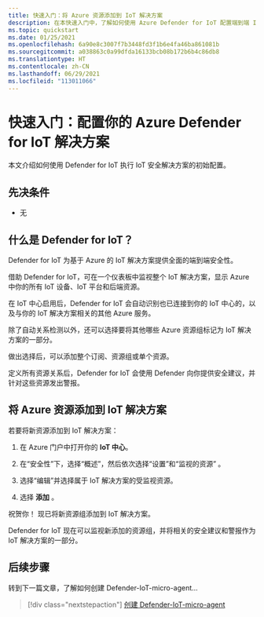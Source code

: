 ```yaml
---
title: 快速入门：将 Azure 资源添加到 IoT 解决方案
description: 在本快速入门中，了解如何使用 Azure Defender for IoT 配置端到端 IoT 解决方案。
ms.topic: quickstart
ms.date: 01/25/2021
ms.openlocfilehash: 6a90e8c3007f7b3448fd3f1b6e4fa46ba861081b
ms.sourcegitcommit: a038863c0a99dfda16133bcb08b172b6b4c86db8
ms.translationtype: HT
ms.contentlocale: zh-CN
ms.lasthandoff: 06/29/2021
ms.locfileid: "113011066"
---
```

# <a name="quickstart-configure-your-azure-defender-for-iot-solution"></a>快速入门：配置你的 Azure Defender for IoT 解决方案

本文介绍如何使用 Defender for IoT 执行 IoT 安全解决方案的初始配置。

## <a name="prerequisites"></a>先决条件

- 无

## <a name="what-is-defender-for-iot"></a>什么是 Defender for IoT？

Defender for IoT 为基于 Azure 的 IoT 解决方案提供全面的端到端安全性。

借助 Defender for IoT，可在一个仪表板中监视整个 IoT 解决方案，显示 Azure 中你的所有 IoT 设备、IoT 平台和后端资源。

在 IoT 中心启用后，Defender for IoT 会自动识别也已连接到你的 IoT 中心的，以及与你的 IoT 解决方案相关的其他 Azure 服务。

除了自动关系检测以外，还可以选择要将其他哪些 Azure 资源组标记为 IoT 解决方案的一部分。

做出选择后，可以添加整个订阅、资源组或单个资源。

定义所有资源关系后，Defender for IoT 会使用 Defender 向你提供安全建议，并针对这些资源发出警报。

## <a name="add-azure-resources-to-your-iot-solution"></a>将 Azure 资源添加到 IoT 解决方案

若要将新资源添加到 IoT 解决方案：

1. 在 Azure 门户中打开你的 **IoT 中心**。

1. 在“安全性”下，选择“概述”，然后依次选择“设置”和“监视的资源”   。

1. 选择“编辑”并选择属于 IoT 解决方案的受监视资源。

1. 选择 **添加** 。

祝贺你！ 现已将新资源组添加到 IoT 解决方案。

Defender for IoT 现在可以监视新添加的资源组，并将相关的安全建议和警报作为 IoT 解决方案的一部分。

## <a name="next-steps"></a>后续步骤

转到下一篇文章，了解如何创建 Defender-IoT-micro-agent...

> [!div class="nextstepaction"]
> [创建 Defender-IoT-micro-agent](quickstart-create-security-twin.md)
